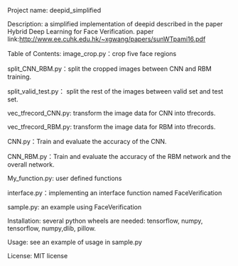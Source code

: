 Project name: deepid_simplified

Description: a simplified implementation of deepid described in the paper Hybrid Deep Learning for Face Verification. paper link:http://www.ee.cuhk.edu.hk/~xgwang/papers/sunWTpami16.pdf

Table of Contents:
  image_crop.py：crop five face regions

  split_CNN_RBM.py：split the cropped images between CNN and RBM training.

  split_valid_test.py： split the rest of the images between valid set and test set.

  vec_tfrecord_CNN.py: transform the image data for CNN into tfrecords.

  vec_tfrecord_RBM.py: transform the image data for RBM into tfrecords.

  CNN.py：Train and evaluate the accuracy of the CNN.

  CNN_RBM.py：Train and evaluate the accuracy of the RBM network and the overall network.

  My_function.py: user defined functions

  interface.py：implementing an interface function named FaceVerification

  sample.py: an example using FaceVerification

Installation: several python wheels are needed: tensorflow, numpy, tensorflow, numpy,dlib, pillow.

Usage: see an example of usage in sample.py

License: MIT license
